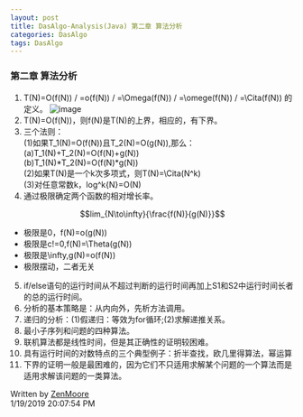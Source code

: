 ```yaml
---
layout: post
title: DasAlgo-Analysis(Java) 第二章 算法分析
categories: DasAlgo
tags: DasAlgo
---
```



### 第二章 算法分析
1. T(N)=O(f(N)) / =o(f(N)) / =\Omega(f(N)) / =\omege(f(N)) / =\Cita(f(N)) 的定义。
![image](https://img-blog.csdn.net/20180507150704920)
2. T(N)=O(f(N))，则f(N)是T(N)的上界，相应的，有下界。
3. 三个法则：<br>
(1)如果T_1(N)=O(f(N))且T_2(N)=O(g(N)),那么：<br>
  (a)T_1(N)+T_2(N)=O(f(N)+g(N))<br>
  (b)T_1(N)*T_2(N)=O(f(N)*g(N))<br>
(2)如果T(N)是一个k次多项式，则T(N)=\Cita(N^k)<br>(3)对任意常数k，log^k{N}=O(N)
4. 通过极限确定两个函数的相对增长率。

```math
lim_{N\to\infty}{\frac{f(N)}{g(N)}}
```

- 极限是0，f(N)=o(g(N))
- 极限是c!=0,f(N)=\Theta(g(N))
- 极限是\infty,g(N)=o(f(N))
- 极限摆动，二者无关
5. if/else语句的运行时间从不超过判断的运行时间再加上S1和S2中运行时间长者的总的运行时间。
6. 分析的基本策略是：从内向外，先析方法调用。
7. 递归的分析：(1)假递归：等效为for循环;(2)求解递推关系。
8. 最小子序列和问题的四种算法。
9. 联机算法都是线性时间，但是其正确性的证明较困难。
10. 具有运行时间的对数特点的三个典型例子：折半查找，欧几里得算法，幂运算
11. 下界的证明一般是最困难的，因为它们不只适用求解某个问题的一个算法而是适用求解该问题的一类算法。<br>

Written by [ZenMoore](https://github.com/ZenMoore "Github")<br>
1/19/2019 20:07:54 PM 